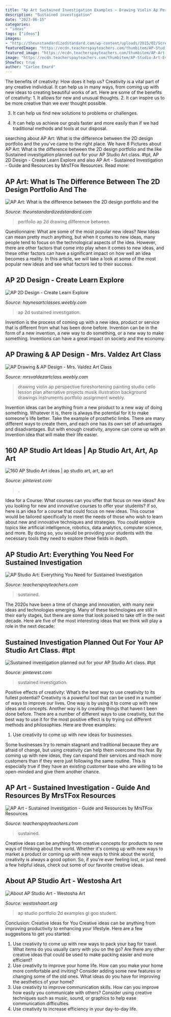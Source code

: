 ```yaml
---
title: "Ap Art Sustained Investigation Examples ~ Drawing Violin Ap Perspective Foreshortening Painting Studio Cello Lesson Plan Alternative Projects Musik Illustration Background Drawings Instruments Portfolio Assignment Weebly"
description: "Sustained investigation"
date: "2023-06-15"
categories:
- "ideas"
tags: ["ideas"]
images:
- "http://theunstandardizedstandard.com/wp-content/uploads/2015/02/Screen-Shot-2015-03-24-at-5.04.59-PM.jpg"
featuredImage: "https://ecdn.teacherspayteachers.com/thumbitem/AP-Studio-Art-Everything-You-Need-for-Breadth-Concentration-Quality-3848936-1569079473/original-3848936-4.jpg"
featured_image: "https://ecdn.teacherspayteachers.com/thumbitem/AP-Art-Sustained-Investigation-Guide-and-Resources-5658870-1591546225/original-5658870-1.jpg"
image: "https://ecdn.teacherspayteachers.com/thumbitem/AP-Studio-Art-Everything-You-Need-for-Breadth-Concentration-Quality-3848936-1569079473/original-3848936-4.jpg"
ShowToc: true
author: "Carlee Emard"
---
```



The benefits of creativity: How does it help us?
Creativity is a vital part of any creative individual. It can help us in many ways, from coming up with new ideas to creating beautiful works of art. Here are some of the benefits of creativity: 1. It allows for new and unusual thoughts.
2. It can inspire us to be more creative than we ever thought possible.

3. It can help us find new solutions to problems or challenges.

4. It can help us achieve our goals faster and more easily than if we had traditional methods and tools at our disposal.

	

		
searching about AP Art: What is the difference between the 2D design portfolio and the you've came to the right place. We have 8 Pictures about AP Art: What is the difference between the 2D design portfolio and the like Sustained investigation planned out for your AP Studio Art class. #tpt, AP 2D Design - Create Learn Explore and also AP Art - Sustained Investigation - Guide and Resources by MrsTFox Resources. Read more:
		
    
## AP Art: What Is The Difference Between The 2D Design Portfolio And The

<img loading=lazy src="http://theunstandardizedstandard.com/wp-content/uploads/2015/02/Screen-Shot-2015-03-24-at-5.04.59-PM.jpg" onerror="this.onerror=null;this.src='https://tse1.mm.bing.net/th?id=OIP.A5-izwZGUjyvcWmhF1YmjgAAAA&amp;pid=15.1';" alt="AP Art: What is the difference between the 2D design portfolio and the">

_Source: theunstandardizedstandard.com_

>portfolio ap 2d drawing difference between. 

	

Questionnaire: What are some of the most popular new ideas?
New Ideas can mean pretty much anything, but when it comes to new ideas, many people tend to focus on the technological aspects of the idea. However, there are other factors that come into play when it comes to new ideas, and these other factors can have a significant impact on how well an idea becomes a reality. In this article, we will take a look at some of the most popular new ideas and see what factors led to their success.

    
## AP 2D Design - Create Learn Explore

<img loading=lazy src="http://haynesartclasses.weebly.com/uploads/5/9/5/7/59570063/img-6398_orig.jpg" onerror="this.onerror=null;this.src='https://tse1.mm.bing.net/th?id=OIP.Q5r_xFNY_T94QRJXRV482QHaFL&amp;pid=15.1';" alt="AP 2D Design - Create Learn Explore">

_Source: haynesartclasses.weebly.com_

>ap 2d sustained investigation. 

	

Invention is the process of coming up with a new idea, product or service that is different from what has been done before. Invention can be in the form of a new invention, a new way to do something, or a new way to make something. Inventions can have a great impact on society and the economy.

    
## AP Drawing &amp; AP Design - Mrs. Valdez Art Class

<img loading=lazy src="http://mrsvaldezartclass.weebly.com/uploads/8/1/9/1/8191206/4134581_orig.jpg" onerror="this.onerror=null;this.src='https://tse2.mm.bing.net/th?id=OIP.FqBfER1Ol7ZWBoZt74SHQwHaHa&amp;pid=15.1';" alt="AP Drawing &amp; AP Design - Mrs. Valdez Art Class">

_Source: mrsvaldezartclass.weebly.com_

>drawing violin ap perspective foreshortening painting studio cello lesson plan alternative projects musik illustration background drawings instruments portfolio assignment weebly. 

	

Invention ideas can be anything from a new product to a new way of doing something. Whatever it is, there is always the potential for it to make someone's life better. Take the example of prosthetic limbs. There are many different ways to create them, and each one has its own set of advantages and disadvantages. But with enough creativity, anyone can come up with an Invention idea that will make their life easier.

    
## 160 AP Studio Art Ideas | Ap Studio Art, Art, Ap Art

<img loading=lazy src="https://i.pinimg.com/474x/f3/ec/40/f3ec4007442223a45cd962d2ffbb58a9--ap-studio-art-ap-drawing.jpg" onerror="this.onerror=null;this.src='https://tse1.mm.bing.net/th?id=OIP.ut9TNYP8Li_UYf9PdQvrrAAAAA&amp;pid=15.1';" alt="160 AP Studio Art ideas | ap studio art, art, ap art">

_Source: pinterest.com_

>. 

	

Idea for a Course: What courses can you offer that focus on new ideas?
Are you looking for new and innovative courses to offer your students? If so, here is an idea for a course that could focus on new ideas. This course would be tailored specifically to meet the needs of those who wish to learn about new and innovative techniques and strategies. You could explore topics like artificial intelligence, robotics, data analytics, computer science, and more. By doing so, you would be providing your students with the necessary tools they need to explore these fields in depth.

    
## AP Studio Art: Everything You Need For Sustained Investigation

<img loading=lazy src="https://ecdn.teacherspayteachers.com/thumbitem/AP-Studio-Art-Everything-You-Need-for-Breadth-Concentration-Quality-3848936-1569079473/original-3848936-4.jpg" onerror="this.onerror=null;this.src='https://tse3.mm.bing.net/th?id=OIP.tmnEmGarG-tWIRlkg-9xewAAAA&amp;pid=15.1';" alt="AP Studio Art: Everything You Need for Sustained Investigation">

_Source: teacherspayteachers.com_

>sustained. 

	

The 2020s have been a time of change and innovation, with many new ideas and technologies emerging. Many of these technologies are still in their early stages, but there are some that look poised to take off in the next decade. Here are five of the most interesting ideas that we think will play a role in the next decade:

    
## Sustained Investigation Planned Out For Your AP Studio Art Class. #tpt

<img loading=lazy src="https://i.pinimg.com/originals/7b/27/fa/7b27fa38323de4601ef9c7c1613734bc.jpg" onerror="this.onerror=null;this.src='https://tse4.mm.bing.net/th?id=OIP.UhqkYZYFQa72MA6_e4iGUQHaM1&amp;pid=15.1';" alt="Sustained investigation planned out for your AP Studio Art class. #tpt">

_Source: pinterest.com_

>sustained investigation. 

	

Positive effects of creativity: What’s the best way to use creativity to its fullest potential?
Creativity is a powerful tool that can be used in a number of ways to improve our lives. One way is by using it to come up with new ideas and concepts. Another way is by creating things that haven t been done before. There are a number of different ways to use creativity, but the best way to use it for the most positive effect is by trying out different methods and philosophies. Here are three examples:
1. Use creativity to come up with new ideas for businesses.

Some businesses try to remain stagnant and traditional because they are afraid of change, but using creativity can help them overcome this fear. By coming up with new ideas, they can expand their services and reach more customers than if they were just following the same routine. This is especially true if they have an existing customer base who are willing to be open-minded and give them another chance.

    
## AP Art - Sustained Investigation - Guide And Resources By MrsTFox Resources

<img loading=lazy src="https://ecdn.teacherspayteachers.com/thumbitem/AP-Art-Sustained-Investigation-Guide-and-Resources-5658870-1591546225/original-5658870-1.jpg" onerror="this.onerror=null;this.src='https://tse1.mm.bing.net/th?id=OIP.mIgSggLE2hYPF3WHY1Jy-AAAAA&amp;pid=15.1';" alt="AP Art - Sustained Investigation - Guide and Resources by MrsTFox Resources">

_Source: teacherspayteachers.com_

>sustained. 

	

Creative ideas can be anything from creative concepts for products to new ways of thinking about the world. Whether it's coming up with new ways to market a product or coming up with new ways to think about the world, creativity is always a good option. So, if you're ever feeling lost, or just need a few helpful ideas, check out some of our favorite creative ideas.

    
## About AP Studio Art - Westosha Art

<img loading=lazy src="https://lh3.googleusercontent.com/-LqSY7KKzVvU/VCW-PhWfR2I/AAAAAAAALUg/C5xJpxO_CF4/w324-h240-no/AP%2BCentral%2B%2B%2BExams%2B%2B2014%2BStudio%2BArt%2B2%2BD%2BPortfolio%2BStudent%2BSample.png" onerror="this.onerror=null;this.src='https://tse3.mm.bing.net/th?id=OIP.RiTxTTeUMGtx6-HsvqtJFgAAAA&amp;pid=15.1';" alt="About AP Studio Art - Westosha Art">

_Source: westoshaart.org_

>ap studio portfolio 2d examples gl goo student. 

	

Conclusion: Creative Ideas for You
Creative ideas can be anything from improving productivity to enhancing your lifestyle. Here are a few suggestions to get you started: 
1. Use creativity to come up with new ways to pack your bag for travel. What items do you usually carry with you on the go? Are there any other creative ideas that could be used to make packing easier and more efficient?
2. Use creativity to improve your home life. How can you make your home more comfortable and inviting? Consider adding some new features or changing some of the old ones. What ideas do you have for improving the aesthetics of your home? 
3. Use creativity to improve communication skills. How can you improve how easily you communicate with others? Consider using creative techniques such as music, sound, or graphics to help ease communication difficulties.
4. Use creativity to increase efficiency in your day-to-day life.

